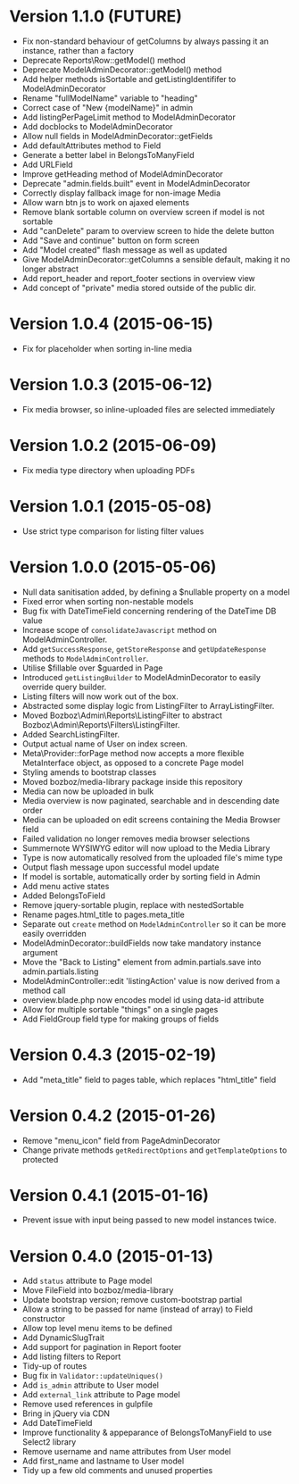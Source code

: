 # Version 1.1.0 (FUTURE)

-   Fix non-standard behaviour of getColumns by always passing it an instance,
    rather than a factory
-   Deprecate Reports\Row::getModel() method
-   Deprecate ModelAdminDecorator::getModel() method
-   Add helper methods isSortable and getListingIdentififer to ModelAdminDecorator
-   Rename "fullModelName" variable to "heading"
-   Correct case of "New {modelName}" in admin
-   Add listingPerPageLimit method to ModelAdminDecorator
-   Add docblocks to ModelAdminDecorator
-   Allow null fields in ModelAdminDecorator::getFields
-   Add defaultAttributes method to Field
-   Generate a better label in BelongsToManyField
-   Add URLField
-   Improve getHeading method of ModelAdminDecorator
-   Deprecate "admin.fields.built" event in ModelAdminDecorator
-   Correctly display fallback image for non-image Media
-   Allow warn btn js to work on ajaxed elements
-   Remove blank sortable column on overview screen if model is not sortable
-   Add "canDelete" param to overview screen to hide the delete button
-   Add "Save and continue" button on form screen
-   Add "Model created" flash message as well as updated
-   Give ModelAdminDecorator::getColumns a sensible default, making it no longer abstract
-   Add report_header and report_footer sections in overview view
-   Add concept of "private" media stored outside of the public dir.

# Version 1.0.4 (2015-06-15)
-   Fix for placeholder when sorting in-line media


# Version 1.0.3 (2015-06-12)
-   Fix media browser, so inline-uploaded files are selected immediately


# Version 1.0.2 (2015-06-09)
-   Fix media type directory when uploading PDFs


# Version 1.0.1 (2015-05-08)
-   Use strict type comparison for listing filter values


# Version 1.0.0 (2015-05-06)

-   Null data sanitisation added, by defining a $nullable property on a model
-   Fixed error when sorting non-nestable models
-   Bug fix with DateTimeField concerning rendering of the DateTime DB value
-   Increase scope of `consolidateJavascript` method on ModelAdminController.
-   Add `getSuccessResponse`, `getStoreResponse` and `getUpdateResponse` methods to `ModelAdminController`.
-   Utilise $fillable over $guarded in Page
-   Introduced `getListingBuilder` to ModelAdminDecorator to easily override query builder.
-   Listing filters will now work out of the box.
-   Abstracted some display logic from ListingFilter to ArrayListingFilter.
-   Moved Bozboz\Admin\Reports\ListingFilter to abstract Bozboz\Admin\Reports\Filters\ListingFilter.
-   Added SearchListingFilter.
-   Output actual name of User on index screen.
-   Meta\Provider::forPage method now accepts a more flexible MetaInterface object, as opposed to a concrete Page model
-   Styling amends to bootstrap classes
-   Moved bozboz/media-library package inside this repository
-   Media can now be uploaded in bulk
-   Media overview is now paginated, searchable and in descending date order
-   Media can be uploaded on edit screens containing the Media Browser field
-   Failed validation no longer removes media browser selections
-   Summernote WYSIWYG editor will now upload to the Media Library
-   Type is now automatically resolved from the uploaded file's mime type
-   Output flash message upon successful model update
-   If model is sortable, automatically order by sorting field in Admin
-   Add menu active states
-   Added BelongsToField
-   Remove jquery-sortable plugin, replace with nestedSortable
-   Rename pages.html_title to pages.meta_title
-   Separate out `create` method on `ModelAdminController` so it can be more easily overridden
-   ModelAdminDecorator::buildFields now take mandatory instance argument
-   Move the "Back to Listing" element from admin.partials.save into admin.partials.listing
-   ModelAdminController::edit 'listingAction' value is now derived from a method call
-   overview.blade.php now encodes model id using data-id attribute
-   Allow for multiple sortable "things" on a single pages
-   Add FieldGroup field type for making groups of fields


# Version 0.4.3 (2015-02-19)
-   Add "meta_title" field to pages table, which replaces "html_title" field


# Version 0.4.2 (2015-01-26)

-   Remove "menu_icon" field from PageAdminDecorator
-   Change private methods `getRedirectOptions` and `getTemplateOptions` to protected


# Version 0.4.1 (2015-01-16)

-   Prevent issue with input being passed to new model instances twice.


# Version 0.4.0 (2015-01-13)

-   Add `status` attribute to Page model
-   Move FileField into bozboz/media-library
-   Update bootstrap version; remove custom-bootstrap partial
-   Allow a string to be passed for name (instead of array) to Field constructor
-   Allow top level menu items to be defined
-   Add DynamicSlugTrait
-   Add support for pagination in Report footer
-   Add listing filters to Report
-   Tidy-up of routes
-   Bug fix in `Validator::updateUniques()`
-   Add `is_admin` attribute to User model
-   Add `external_link` attribute to Page model
-   Remove used references in gulpfile
-   Bring in jQuery via CDN
-   Add DateTimeField
-   Improve functionality & appeparance of BelongsToManyField to use Select2 library
-   Remove username and name attributes from User model
-   Add first_name and lastname to User model
-   Tidy up a few old comments and unused properties

